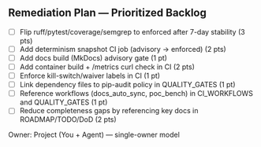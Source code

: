 ## Remediation Plan — Prioritized Backlog

- [ ] Flip ruff/pytest/coverage/semgrep to enforced after 7-day stability (3 pts)
- [ ] Add determinism snapshot CI job (advisory → enforced) (2 pts)
- [ ] Add docs build (MkDocs) advisory gate (1 pt)
- [ ] Add container build + /metrics curl check in CI (2 pts)
- [ ] Enforce kill-switch/waiver labels in CI (1 pt)
- [ ] Link dependency files to pip-audit policy in QUALITY_GATES (1 pt)
- [ ] Reference workflows (docs_auto_sync, poc_bench) in CI_WORKFLOWS and QUALITY_GATES (1 pt)
- [ ] Reduce completeness gaps by referencing key docs in ROADMAP/TODO/DoD (2 pts)

Owner: Project (You + Agent) — single-owner model
